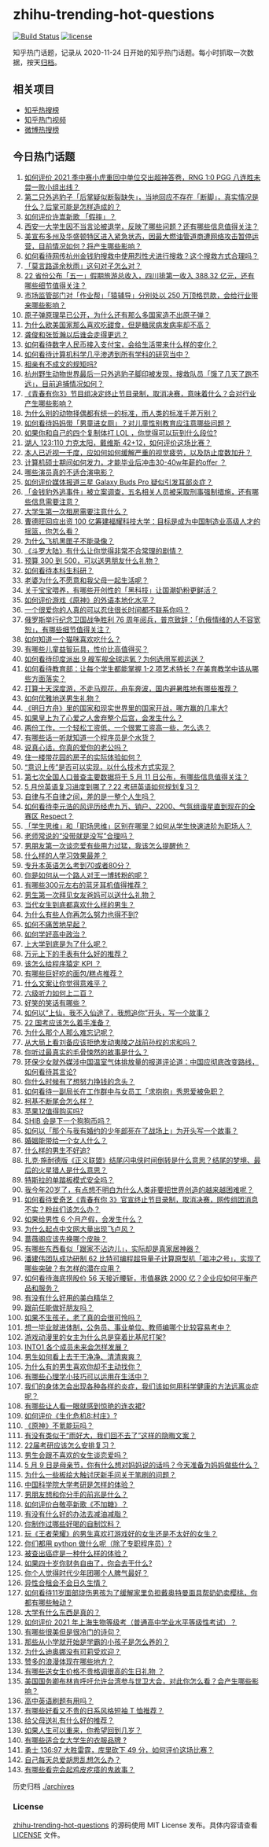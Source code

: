 # zhihu-trending-hot-questions

[![Build Status](https://github.com/justjavac/zhihu-trending-hot-questions/workflows/ci/badge.svg?branch=master)](https://github.com/justjavac/zhihu-trending-hot-questions/actions)
[![license](https://img.shields.io/github/license/justjavac/zhihu-trending-hot-questions)](https://github.com/justjavac/zhihu-trending-hot-questions/blob/master/LICENSE)

知乎热门话题，记录从 2020-11-24 日开始的知乎热门话题。每小时抓取一次数据，按天[归档](./archives)。

## 相关项目

- [知乎热搜榜](https://github.com/justjavac/zhihu-trending-top-search)
- [知乎热门视频](https://github.com/justjavac/zhihu-trending-hot-video)
- [微博热搜榜](https://github.com/justjavac/weibo-trending-hot-search)

## 今日热门话题

<!-- BEGIN -->
<!-- 最后更新时间 Mon May 10 2021 15:06:38 GMT+0800 (China Standard Time) -->

1. [如何评价 2021 季中赛小虎重回中单位交出超神答卷，RNG 1:0 PGG
   八连胜未尝一败小组出线？](https://www.zhihu.com/question/458616540)
2. [第二只外逃豹子「后掌疑似断裂缺失」，当地回应不存在「断脚」，真实情况是什么？后掌可能是怎样造成的？](https://www.zhihu.com/question/458556062)
3. [如何评价许嵩新歌 「假摔」？](https://www.zhihu.com/question/458607627)
4. [西安一大学生因不当言论被退学，反映了哪些问题？还有哪些信息值得关注？](https://www.zhihu.com/question/458572630)
5. [美宣布多州及华盛顿特区进入紧急状态，因最大燃油管道商遭网络攻击暂停运营，目前情况如何？将产生哪些影响？](https://www.zhihu.com/question/458644629)
6. [如何看待网传杭州金钱豹搜救中使用烈性犬进行搜救？这个搜救方式合理吗？](https://www.zhihu.com/question/458486742)
7. [「莫言路遥余秋雨」这句对子怎么对？](https://www.zhihu.com/question/359189927)
8. [22 省份公布「五一」假期旅游总收入，四川排第一收入 388.32
   亿元，还有哪些细节值得关注？](https://www.zhihu.com/question/458345276)
9. [市场监管部门对「作业帮」「猿辅导」分别处以 250
   万顶格罚款，会给行业带来哪些影响？](https://www.zhihu.com/question/458641505)
10. [原子弹原理早已公开，为什么还有那么多国家造不出原子弹？](https://www.zhihu.com/question/435554563)
11. [为什么欧美国家那么喜欢吃甜食，但是糖尿病发病率却不高？](https://www.zhihu.com/question/418929439)
12. [龚俊和张哲瀚以后谁会走得更远？](https://www.zhihu.com/question/455163908)
13. [如何看待数字人民币接入支付宝，会给生活带来什么样的变化？](https://www.zhihu.com/question/458629505)
14. [如何看待计算机科学几乎渗透到所有学科的研究当中？](https://www.zhihu.com/question/458095854)
15. [相亲有不成文的规矩吗?](https://www.zhihu.com/question/453068049)
16. [杭州野生动物世界最后一只外逃豹子脚印被发现，搜救队员「饿了几天了跑不远」，目前追捕情况如何？](https://www.zhihu.com/question/458634493)
17. [《青春有你3》节目组决定终止节目录制，取消决赛，意味着什么？会对行业产生哪些影响？](https://www.zhihu.com/question/458522895)
18. [为什么别的动物择偶都有统一的标准，而人类的标准千差万别？](https://www.zhihu.com/question/457515166)
19. [如何看待妈妈带「男童进女厕」？对儿童性别教育应注意哪些问题？](https://www.zhihu.com/question/458384181)
20. [如果你和自己的四个复制体打 LOL ，你觉得可以玩到什么段位?](https://www.zhihu.com/question/457009957)
21. [湖人 123:110 力克太阳，戴维斯
    42+12，如何评价这场比赛？](https://www.zhihu.com/question/458636462)
22. [本人已近视一千度，应如何如何缓解严重的视觉疲劳，以及防止度数加升？](https://www.zhihu.com/question/450542654)
23. [计算机硕士期间如何发力，才能毕业后冲击30-40w年薪的offer
    ？](https://www.zhihu.com/question/21685930)
24. [哪些演员真的不适合演电影？](https://www.zhihu.com/question/451042144)
25. [如何评价媒体报道三星 Galaxy Buds Pro
    疑似引发耳部炎症？](https://www.zhihu.com/question/458557226)
26. [「金钱豹外逃事件」被立案调查，五名相关人员被采取刑事强制措施，还有哪些信息需要注意？](https://www.zhihu.com/question/458665171)
27. [大学生第一次租房需要注意什么？](https://www.zhihu.com/question/300610447)
28. [曹德旺回应出资 100
    亿筹建福耀科技大学：目标是成为中国制造业高级人才的摇篮，你怎么看？](https://www.zhihu.com/question/458657914)
29. [为什么飞机黑匣子不能录像？](https://www.zhihu.com/question/458343049)
30. [《斗罗大陆》有什么让你觉得非常不合常理的剧情？](https://www.zhihu.com/question/454606179)
31. [预算 300 到 500，可以送男朋友什么礼物？](https://www.zhihu.com/question/26127574)
32. [如何看待本科生科研？](https://www.zhihu.com/question/457315333)
33. [老婆为什么不愿意和我父母一起生活呢？](https://www.zhihu.com/question/458049398)
34. [关于宝宝喂养，有哪些开创性的「黑科技」让国潮奶粉更鲜活？](https://www.zhihu.com/question/458404049)
35. [如何评价游戏《原神》的外语本地化水平？](https://www.zhihu.com/question/457339299)
36. [一个很爱你的人真的可以忍住很长时间都不联系你吗？](https://www.zhihu.com/question/394874619)
37. [俄罗斯举行纪念卫国战争胜利 76
    周年阅兵，普京致辞：「仇俄情绪的人不容宽恕」，有哪些细节值得关注？](https://www.zhihu.com/question/458555627)
38. [如何知道一个猫咪喜欢吃什么？](https://www.zhihu.com/question/458178634)
39. [有哪些儿童益智玩具，性价比高值得买？](https://www.zhihu.com/question/391845138)
40. [如何看待印度派出 9 艘军舰全球运氧？为何选用军舰运送？](https://www.zhihu.com/question/458210866)
41. [如何看待教育部：让每个学生都能掌握 1-2
    项艺术特长？在美育教学中该从哪些方面落实？](https://www.zhihu.com/question/458077269)
42. [打算十天深度游，不走马观花，舟车奔波，国内避暑胜地有哪些推荐？](https://www.zhihu.com/question/457778681)
43. [如何优雅地送男生礼物？](https://www.zhihu.com/question/27274812)
44. [《明日方舟》里的国家和现实世界里的国家开战，哪方赢的几率大?](https://www.zhihu.com/question/368934505)
45. [如果皇上为了心爱之人舍弃整个后宫，会发生什么？](https://www.zhihu.com/question/433168282)
46. [两份工作，一个轻松工资低，一个很累工资高一些，怎么选？](https://www.zhihu.com/question/63557154)
47. [有哪些话一听就知道一个程序员是个水货？](https://www.zhihu.com/question/439598096)
48. [说真心话，你真的爱你的老公吗？](https://www.zhihu.com/question/448481291)
49. [住一楼带花园的房子的实际体验如何？](https://www.zhihu.com/question/24249319)
50. [“意识上传”是否可以实现，以什么技术方式实现？](https://www.zhihu.com/question/419475427)
51. [第七次全国人口普查主要数据将于 5 月 11
    日公布，有哪些信息值得关注？](https://www.zhihu.com/question/458484293)
52. [5 月份英语复习进度到哪了？22 考研英语如何规划复习？](https://www.zhihu.com/question/458192092)
53. [自律与不自律之间，差的是一整个人生吗？](https://www.zhihu.com/question/441394802)
54. [如何看待李元浩的风评历经虎九万、销户、2200、气氛组谐星直到现在的全赛区
    Respect？](https://www.zhihu.com/question/458398300)
55. [「学生思维」和「职场思维」区别在哪里？如何从学生快速进阶为职场人？](https://www.zhihu.com/question/458341658)
56. [老师常说的“没带就是没写”合理吗？](https://www.zhihu.com/question/457033055)
57. [男朋友第一次谈恋爱有些用力过猛，我该怎么提醒他？](https://www.zhihu.com/question/419802297)
58. [什么样的人学习效果最差？](https://www.zhihu.com/question/305792030)
59. [专升本英语怎么考到70或者80分？](https://www.zhihu.com/question/378410037)
60. [你是如何从一个路人对王一博转粉的呢？](https://www.zhihu.com/question/453097977)
61. [有哪些300元左右的蓝牙耳机值得推荐？](https://www.zhihu.com/question/458180216)
62. [男生第一次拜见女友爸妈可以送什么礼物？](https://www.zhihu.com/question/27197931)
63. [当代女生到底都喜欢什么样的男生？](https://www.zhihu.com/question/453294124)
64. [为什么有些人你再怎么努力也得不到?](https://www.zhihu.com/question/456122715)
65. [如何不痛苦地早起？](https://www.zhihu.com/question/22120300)
66. [如何学好高中政治？](https://www.zhihu.com/question/20167990)
67. [上大学到底是为了什么呢？](https://www.zhihu.com/question/454002306)
68. [万元上下的手表有什么好的推荐？](https://www.zhihu.com/question/306787117)
69. [该怎么给程序猿定 KPI ？](https://www.zhihu.com/question/455324002)
70. [有哪些巨好吃的面包/糕点推荐？](https://www.zhihu.com/question/445320685)
71. [什么文案让你觉得意难平？](https://www.zhihu.com/question/453247567)
72. [六级听力如何上二百？](https://www.zhihu.com/question/361688103)
73. [好笑的笑话有哪些？](https://www.zhihu.com/question/439279463)
74. [如何以“上仙，我不入仙途了，我想追你”开头，写一个故事？](https://www.zhihu.com/question/458082813)
75. [22 国考应该怎么着手准备？](https://www.zhihu.com/question/430399897)
76. [为什么那个人那么难忘记呢？](https://www.zhihu.com/question/457966763)
77. [从大局上看刘备应该拒绝发动夷陵之战前孙权的求和吗？](https://www.zhihu.com/question/456445324)
78. [你听过最真实的毛骨悚然的故事是什么？](https://www.zhihu.com/question/458168131)
79. [环保少女就外媒涉中国温室气体排放量的报道评论道：中国应彻底改变路线，如何看待其言论?](https://www.zhihu.com/question/458454363)
80. [你什么时候有了想努力挣钱的念头？](https://www.zhihu.com/question/453078678)
81. [如何看待一副局长在工作群中与女员工「求抱抱」秀恩爱被免职？](https://www.zhihu.com/question/458503250)
82. [柯基不断尾会怎么样？](https://www.zhihu.com/question/366868572)
83. [苹果12值得购买吗?](https://www.zhihu.com/question/369674875)
84. [SHIB 会是下一个狗狗币吗？](https://www.zhihu.com/question/455602405)
85. [如何以「那个与我有婚约的少年郎死在了战场上」为开头写一个故事？](https://www.zhihu.com/question/453140540)
86. [婚姻能带给一个女人什么？](https://www.zhihu.com/question/457869930)
87. [什么样的男生不好追?](https://www.zhihu.com/question/295115524)
88. [扎克·施耐德版《正义联盟》结尾闪电侠时间倒转是什么意思？结尾的梦境、最后的火星猎人是什么意思？](https://www.zhihu.com/question/450098286)
89. [特斯拉的单踏板模式安全吗？](https://www.zhihu.com/question/457106227)
90. [我今年20岁了，有点想不明白为什么人类非要把世界创造的越来越困难呢？](https://www.zhihu.com/question/452475296)
91. [如何看待爱奇艺《青春有你
    3》官宣终止节目录制，取消决赛，网传组团消息不实？粉丝们该怎么办？](https://www.zhihu.com/question/458528380)
92. [如果给男性 6 个月产假，会发生什么？](https://www.zhihu.com/question/458379267)
93. [为什么起点中文网大量出现飞卢风？](https://www.zhihu.com/question/454447604)
94. [蔷薇阁应该先换哪个皮肤？](https://www.zhihu.com/question/457705284)
95. [有哪些东西看似「跟家不沾边儿」，实际却是真家居神器？](https://www.zhihu.com/question/454606011)
96. [潘建伟团队成功研制 62
    比特可编程超导量子计算原型机「祖冲之号」，实现了哪些突破？有怎样的潜在应用？](https://www.zhihu.com/question/458402313)
97. [如何看待海底捞股价 56 天接近腰斩，市值暴跌 2000
    亿？企业应如何平衡产品和服务？](https://www.zhihu.com/question/458401875)
98. [有没有什么好用的美白精华？](https://www.zhihu.com/question/313635834)
99. [跟前任能做好朋友吗？](https://www.zhihu.com/question/454060575)
100. [如果不生孩子，老了真的会很可怜吗？](https://www.zhihu.com/question/444313202)
101. [想一毕业就进体制，公务员、事业单位、教师编哪个比较容易考中？](https://www.zhihu.com/question/456370248)
102. [游戏动漫里的女主为什么总是穿着比基尼打架?](https://www.zhihu.com/question/453352120)
103. [INTO1 各个成员未来会怎样发展？](https://www.zhihu.com/question/456784751)
104. [男生如何看上去干干净净、清清爽爽？](https://www.zhihu.com/question/60449658)
105. [为什么有的男生喜欢你却不主动找你？](https://www.zhihu.com/question/328791863)
106. [有哪些心理学小技巧可以运用在生活中？](https://www.zhihu.com/question/24245141)
107. [我们的身体怎会出现各种各样的炎症，我们该如何用科学健康的方法远离炎症呢？](https://www.zhihu.com/question/457066503)
108. [有哪些让人看一眼就感到惊艳的连衣裙?](https://www.zhihu.com/question/383661922)
109. [如何评价《生化危机8:村庄》?](https://www.zhihu.com/question/401056274)
110. [《原神》不氪能玩吗？](https://www.zhihu.com/question/423647947)
111. [有没有类似于“雨好大，我们回不去了”这样的隐晦文案？](https://www.zhihu.com/question/445913131)
112. [22届考研应该怎么安排复习？](https://www.zhihu.com/question/413326195)
113. [男生会跟不喜欢的女生谈恋爱吗？](https://www.zhihu.com/question/451063860)
114. [5 月 9
     日是母亲节，你有什么想对妈妈说的话吗？今天准备为妈妈做些什么？](https://www.zhihu.com/question/458478831)
115. [为什么一些板绘大触讨厌新手问关于笔刷的问题？](https://www.zhihu.com/question/29415580)
116. [中国科学院大学考研是怎样的体验？](https://www.zhihu.com/question/268420515)
117. [男朋友想和你分手的前兆是什么？](https://www.zhihu.com/question/23312889)
118. [如何评价白敬亭新歌《不加糖》？](https://www.zhihu.com/question/458425242)
119. [有没有什么好的办法去减油减脂？](https://www.zhihu.com/question/455888186)
120. [你制作过哪些好喝的自制饮料？](https://www.zhihu.com/question/23019168)
121. [玩《王者荣耀》的男生喜欢打游戏好的女生还是不太好的女生？](https://www.zhihu.com/question/457990985)
122. [你们都用 python 做什么呢（除了专职程序员）?](https://www.zhihu.com/question/439442263)
123. [被查出癌症是一种什么样的体验？](https://www.zhihu.com/question/316703481)
124. [如果四十岁你财务自由了，你会去干什么?](https://www.zhihu.com/question/323042685)
125. [你个人觉得时代少年团哪个人脾气最好？](https://www.zhihu.com/question/452322693)
126. [异性合租会不会日久生情？](https://www.zhihu.com/question/295424569)
127. [如何看待11岁面部烧伤男孩为了缓解家里负担戴奥特曼面具帮奶奶卖樱桃，你都有哪些触动？](https://www.zhihu.com/question/458441722)
128. [大学有什么东西是真的？](https://www.zhihu.com/question/430807321)
129. [如何评价 2021
     年上海生物等级考（普通高中学业水平等级性考试）？](https://www.zhihu.com/question/455464126)
130. [有哪些很美但是很冷门的诗句？](https://www.zhihu.com/question/375569001)
131. [那些从小学就开始是学霸的小孩子是怎么养的？](https://www.zhihu.com/question/427567462)
132. [为什么迪奥娜没有可莉受欢迎？](https://www.zhihu.com/question/458071219)
133. [赞多的浪漫体现在哪些地方？](https://www.zhihu.com/question/458459520)
134. [有哪些送女生价格不贵格调很高的生日礼物 ？](https://www.zhihu.com/question/277831030)
135. [美国国务卿布林肯呼吁允许台湾参与世卫大会，对此你怎么看？会产生哪些影响？](https://www.zhihu.com/question/458323936)
136. [高中英语刷题有用吗？](https://www.zhihu.com/question/312216212)
137. [有哪些好看又不贵的日系风格短袖 T 恤推荐？](https://www.zhihu.com/question/267880033)
138. [给父母送礼有什么好的推荐？](https://www.zhihu.com/question/27251347)
139. [如果人生可以重来，你希望回到几岁？](https://www.zhihu.com/question/457500157)
140. [有哪些适合女大学生的衣服品牌 ?](https://www.zhihu.com/question/37101521)
141. [勇士 136:97 大胜雷霆，库里砍下 49
     分，如何评价这场比赛？](https://www.zhihu.com/question/458480119)
142. [自己每天总爱胡思乱想怎么办？](https://www.zhihu.com/question/364386829)
143. [有哪些看完会起鸡皮疙瘩的鬼故事？](https://www.zhihu.com/question/447385140)

<!-- END -->

历史归档 [./archives](./archives)

### License

[zhihu-trending-hot-questions](https://github.com/justjavac/zhihu-trending-hot-questions)
的源码使用 MIT License 发布。具体内容请查看 [LICENSE](./LICENSE) 文件。
